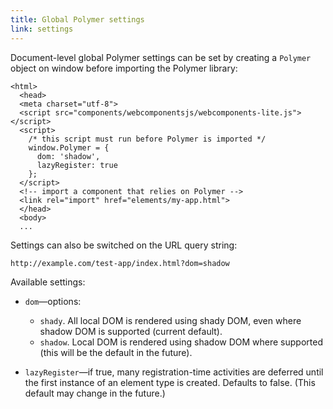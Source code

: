 ```yaml
---
title: Global Polymer settings
link: settings
---
```


Document-level global Polymer settings can be set
by creating a `Polymer` object on window before importing the Polymer
library:

```
<html>
  <head>
  <meta charset="utf-8">
  <script src="components/webcomponentsjs/webcomponents-lite.js"></script>
  <script>
    /* this script must run before Polymer is imported */
    window.Polymer = {
      dom: 'shadow',
      lazyRegister: true
    };
  </script>
  <!-- import a component that relies on Polymer -->
  <link rel="import" href="elements/my-app.html">
  </head>
  <body>
  ...
```

Settings can also be switched on the URL query string:

    http://example.com/test-app/index.html?dom=shadow

Available settings:

*   `dom`—options:
    * `shady`. All local DOM is rendered using shady DOM, even where shadow DOM is supported (current default).
    * `shadow`. Local DOM is rendered using shadow DOM where supported (this will be the default in the future).

*   `lazyRegister`—if true, many registration-time activities are deferred until the first instance of an element
	type is created. Defaults to false. (This default may change in the future.)
